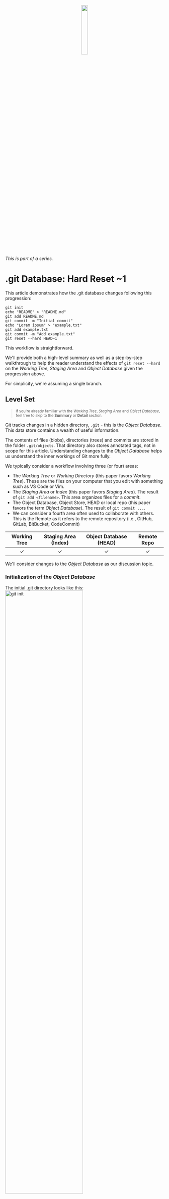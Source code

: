<div style="text-align: center;">
  <img src="images/github-portfolio-db-series.png" alt="" width="20%">
</div>

*This is part of a series.*

# .git Database: Hard Reset ~1
This article demonstrates how the .git database changes following this progression:
```
git init
echo "README" > "README.md"
git add README.md
git commit -m "Initial commit"
echo "Lorem ipsum" > "example.txt"
git add example.txt
git commit -m "Add example.txt"
git reset --hard HEAD~1
```

This workflow is straightforward.

We'll provide both a high-level summary as well as a step-by-step walkthrough to help the reader understand the effects of `git reset --hard` on the *Working Tree*, *Staging Area* and *Object Database* given the progression above.

For simplicity, we're assuming a single branch.

## Level Set
<small>

> If you're already familiar with the *Working Tree*, *Staging Area* and *Object Database*, feel tree to skip to the **Summary** or **Detail** section.
</small>
 
Git tracks changes in a hidden directory, `.git` - this is the *Object Database*. This data store contains a wealth of useful information.

The contents of files (blobs), directories (trees) and commits are stored in the folder `.git/objects`. That directory also stores annotated tags, not in scope for this article. Understanding changes to the *Object Database* helps us understand the inner workings of Git more fully.

 We typically consider a workflow involving three (or four) areas:
   - The *Working Tree* or *Working Directory* (this paper favors *Working Tree*). These are the files on your computer that you edit with something such as VS Code or Vim.
   - The *Staging Area* or *Index* (this paper favors *Staging Area*). The result of `git add <filename>`. This area organizes files for a *commit*.
   - The Object Database, Object Store, HEAD or local repo (this paper favors the term *Object Database*). The result of `git commit ...`.
   - We can consider a fourth area often used to collaborate with others. This is the Remote as it refers to the remote repository (i.e., GitHub, GitLab, BitBucket, CodeCommit)

| Working Tree   | Staging Area (Index) | Object Database (HEAD) | Remote Repo |
|:--------------:|:--------------------:|:-----------------:|:-----------:|
|       ✓        |        ✓             |         ✓         |         ✓   |

We'll consider changes to the *Object Database* as our discussion topic.

### Initialization of the *Object Database*
The initial .git directory looks like this:
<img src="images/git-init.png" alt="git init" width="70%">

During our review, the directories that will change in the `.git` folder (or are added) are:
```
- logs
- objects
- refs
```
The files that will change in the `.git` folder (or are added) are:
```
- COMMIT_EDITMSG
- config
- index
- ORIG_HEAD
```
Given that, our analysis won't be concerned with:
```
- hooks (directory)
- info (directory)
- description (file)
- HEAD (file)
```
## Summary
The intent of `git reset --hard HEAD~1` is to revert the user to the previous commit. As we'll see, the changes to the *Working Tree* do absolutely revert while the *Object Database* keeps track of all history including the history prior to the `reset`. What happens to the *Object Database* is interesting and insightful to not only how `reset` works, but some of the thought process behind Git itself.

## Types of Resets
`git reset --hard HEAD~n` impacts all three areas. In essense, it takes everything to the commit specified by *n*. As we'll see, the *Object Database* may still retain references committed after *n*, but HEAD will move *n* commits back. Think of this as starting over cleanly from the last commit.
| Reverts Working|   Reverts Staging    |    Moves HEAD     |
|:--------------:|:--------------------:|:-----------------:|
|       Y        |        Y             |         Y         |

`git reset --mixed HEAD~n` impacts two areas, clearing your *Staging Area* and moving HEAD while leaving your *Working Tree* intact. In the case of `mixed`, your local changes remain while your *Staging Area* and HEAD revert to the *n* state allowing you to redo the *index* and commit.
| Reverts Working|   Reverts Staging    |    Moves HEAD     |
|:--------------:|:--------------------:|:-----------------:|
|       N        |        Y             |         Y         |

`git reset --soft HEAD~n` impacts only HEAD leaving your *Working Tree* and *Staging Area* intact. You might use this to further refine the *Staging Area* and *Working Tree* for a particular commit.
| Reverts Working|   Reverts Staging    |    Moves HEAD     |
|:--------------:|:--------------------:|:-----------------:|
|                |        ✓             |         ✓         |
## Detail
Each section will contain a brief analysis of the changes to both `.git` and the *Working Tree*.

### Our Steps
```
git init
echo "README" > "README.md"
git add README.md
git commit -m "Initial commit"
echo "Lorem ipsum" > "example.txt"
git add example.txt
git commit -m "Add example.txt"
git reset --hard HEAD~1
```
<!-- git init: snapshots/explore-reset-hard/20241018175532 -->
<!-- echo "README": snapshots/explore-reset-hard/20241018175533 -->
<!-- git add README.md: snapshots/explore-reset-hard/20241018175534 -->
<!-- git commit -m "Initial commit": snapshots/explore-reset-hard/20241018175535 -->
<!-- echo "Lorem ipsum" > "example.txt": snapshots/explore-reset-hard/20241018175536 -->
<!-- git add example.txt: snapshots/explore-reset-hard/20241018175537 -->
<!-- git commit -m "Add example.txt": snapshots/explore-reset-hard/20241018175538 -->
<!-- git reset --hard HEAD~1: snapshots/explore-reset-hard/20241018175539 -->

<!-- 
The Log: source/repos/github-portfolio/github-lab-snapshots/explore-reset-hard
Friday 2024-10-18 17:55:32

[2024-10-18 17:55:32] explore-reset-hard: git init
[2024-10-18 17:55:32] Initialized
[2024-10-18 17:55:32] Files from  have been copied to snapshots/explore-reset-hard/20241018175532

[2024-10-18 17:55:33] explore-reset-hard: echo "README" > "README.md"
[2024-10-18 17:55:33]
[2024-10-18 17:55:33] Files from  have been copied to snapshots/explore-reset-hard/20241018175533

[2024-10-18 17:55:34] explore-reset-hard: git add README.md
[2024-10-18 17:55:34]
[2024-10-18 17:55:34] Files from  have been copied to snapshots/explore-reset-hard/20241018175534

[2024-10-18 17:55:35] explore-reset-hard: git commit -m "Initial commit"
[2024-10-18 17:55:35] [main
[2024-10-18 17:55:35] Files from  have been copied to snapshots/explore-reset-hard/20241018175535

[2024-10-18 17:55:36] explore-reset-hard: echo "Lorem ipsum" > "example.txt"
[2024-10-18 17:55:36]
[2024-10-18 17:55:36] Files from  have been copied to snapshots/explore-reset-hard/20241018175536

[2024-10-18 17:55:37] explore-reset-hard: git add example.txt
[2024-10-18 17:55:37]
[2024-10-18 17:55:37] Files from  have been copied to snapshots/explore-reset-hard/20241018175537

[2024-10-18 17:55:38] explore-reset-hard: git commit -m "Add example.txt"
[2024-10-18 17:55:38] [main
[2024-10-18 17:55:38] Files from  have been copied to snapshots/explore-reset-hard/20241018175538

[2024-10-18 17:55:39] explore-reset-hard: git reset --hard HEAD~1
[2024-10-18 17:55:39] HEAD
[2024-10-18 17:55:39] Files from  have been copied to snapshots/explore-reset-hard/20241018175539
-->
#### Understanding `git init`
As we saw earlier, the initial `.git` directory looks like this.

<img src="images/git-init.png" alt="git init" width="50%">

Rather than discuss what each of these elements are, we'll discuss them in the context of changes over time only as items are updated or added.

#### Change #1 to the Working Tree `echo "README" > "README.md"`
Creating a new `README.md` file has no impact on `.git`. This is simply a change to the *Working Tree*. At this juncture, the object database is unaffected. However, git does know about the change as evidenced by `git status`. It marks `README.md` as an *Untracked file* and gives us a hint for what to do next. Namely, `git add <file>`.

<img src="images/git-status.png" alt="git status" width="50%">

#### Understanding `git add README.md`
This is a fairly important stage in the process, and one that some git "helper" tools gloss over by combining the steps `git add <file>` and `git commit ...`. As version control tools go, the `add` step is somewhat unique to git, and a powerful tool to organize a commit.

Executing `git add README.md` impacts two items.
- An object is added to the `objects` subdirectory, e845566c06f9bf557d35e8292c37cf05d97a9769. This blob is the SHA-1 hash of metadata and the file contents.
- The `index` file is added. This file is tracking the changes we're introducing for a future commit.

> 📝 **Note**
> *We'll see this same object (e845566c06f9bf557d35e8292c37cf05d97a9769) in other repos in this series as the contents and metadata are the same.*

<img src="images/git-add-readme.png" alt="git add readme" width="50%">

##### The e8 object
The object, `e845566c06f9bf557d35e8292c37cf05d97a9769`, is the result of applying SHA-1 to the README.md file. You can garner the same has value by using `git hash-object` on the file to understand how the hash is created. (There's a bit more to `git hash-object` than simply calculating the hash using `shasum` as it leverages metadata for its computation, specifically, `blob <size>\0<content>`.)

<img src="images/git-hash-object-readme.png" alt="git add readme" width="50%">

Note that Git uses the first two characters of the hash as the subdirectory to allow for an even distribution of folders. There are 256 possible combinations of the first two characters. (The math: each of the two characters can be a value 0-9, a-f, or a hex value. There are 16 values possible for each, so 16*16.)

##### The `index` file
The `index` file makes an appearance! This is an indication that we're introducing changes in our *Staging Area*. These changes are not yet committed. Think of the staging area as a place to organize the files you plan to commit. You can add files one at a time to organize your commit at a granular level (rather than just invoking `git add .` from the root folder in the project).

You can't `cat` the `.git/index` file obtaining any sensible results. However, you can run the following to understand the contents:

```bash
git ls-files --stage
```
So, we have our blob (`.git/objects` and an indication of what we want to commit `index`). Let's go ahead and commit these changes.

#### Understanding `git commit -m "Initial commit"`
With `git commit`, we see even more changes to the Object Database.

<img src="images/git-commit.png" alt="git commit" width="50%">

- Our `e8` object remains intact, but we have two new objects beginning with `9b` and `c5`.
- `refs/heads` now has a file `main`.
- There's a new file, `COMMIT_EDITMSG`.
- The `index` file that was introduced in the prior step (`git add <filename>`) has changed.
- There's a new `logs` directory with several additions.

Let's look at each of these in turn.

##### `.git/objects` changes
Two new objects appear in the objects folder:
```bash
- 9bd9e28a95ee603c5e584689c84d6b9c4acee7cd
- c579c1f279dc5f12344387f49572b64049f4a8e1
```

We've covered the blob above, so won't consider that now.

We can use a shell utility, `git-discover-object-types.sh`, to iterate over the objects and discover their types. (*The shell script, `git-discover-object-types.sh`, is available in this repo: https://github.com/pgurnig/github-lab.*)

<img src="images/git-discover-object-types.png" alt="git discover object types" width="50%">

We have two new types: a tree and a commit. Let's review each.

###### The tree object - new object
When we `git cat-file -p <hash>` on the tree, the output shows a reference to the prior `e84556` hash, which is our `README.md` file.

<img src="images/git-cat-tree-p-9bd9e2.png" alt="git cat tree" width="50%">

###### The commit object - new object
When we `git cat-file -p <hash>` on the commit, the output shows the commit message with a reference to the hash of the root tree.

<img src="images/git-cat-commit-p-c579c1.png" alt="git cat commit" width="50%">

<br />
<small>

> 📝 **Additional Info**
> Beyond the scope of this topic, but interesting to understand, is the process of reverse engineering the name of the tree. In the example above, `git cat-file -p` on the hash of the tree only shows information about the README blob, not the directory name associated with the tree. <br /><br />
> The following screenshot shows how we can arrive at the name of the directory by first getting the hash of the root tree, then plugging that into `git ls-tree`. Note that the example below is based on a different repo!<br /><br />
> <img src="images/git-get-directory-names.png" alt="git get directory names" width="50%">

</small>

##### The new `logs/refs/heads/main` file
In his book *Building Git*, James Coglan explains the file at logs/refs/heads this way:

<small>

> These files contain a log of every time a ref — that is, a reference,
something that points to a commit, like HEAD or a branch name — changes its
value.
</small>

If we `cat` the contents of the file, we see something like this:
```
0000000000000000000000000000000000000000 c579c1f279dc5f12344387f49572b64049f4a8e1 J Doe <jdoe@example.com> 1729299335 -0700      commit (initial): Initial commit
```

Let's break down the elements:
- `0000000000000000000000000000000000000000`: This is the previous commit. All zeroes means that there was no previous commit.
- `c579c1f279dc5f12344387f49572b64049f4a8e1`: This commit that we saw above.
- `J Doe <jdoe@example.com>`: The name of the committer.
- `1729299335`: The UNIX timestamp.
- `commit (initial): Initial commit`: The initial commit message.


##### Introducing `COMMIT_EDITMSG`
The file, COMMIT_EDITMSG, represents file storage for your commit message. It's helpful to consider two different methods of submitting a commit.
1. `git commit -m "My commit message"`
2. `git commit`

In the first case, no editor is invoked, but the `-m` represents the switch for "My commit message" which is saved to COMMIT_EDITMSG. If you were to subsequently `git commit --amend`, COMMIT_EDITMSG would contain the text "My commit message" and use it as part of default text.

#### Change #2 to the Working Tree `echo "Lorem ipsum" > "example.txt"`
The addition of `example.txt` isn't unlike the addition of `README.md` earlier in that they both simply become files in the *Working Tree*.

<img src="images/dark-05-git-echo-example.png" alt="echo example">

#### Understanding `git add example.txt`
As we continue with a similar path to our first commit, we can see changes to `.git/objects` and the `index` file.

<img src="images/dark-06-git-add-example.png" alt="echo example">

We can understand the contents of the index file by using `git ls-files --stage`.
<img src="images/git-ls-files-stage-add-example.png" alt="git ls-files --stage" width="60%">

Once we perform our `git reset --hard HEAD~1`, we'll note the changes to `index`.

#### Understanding `git commit -m "Add example.txt"`
As we can see in the following screenshot, we have a number of new items in the *Object Database*.

<img src="images/dark-07-git-commit.png" alt="git commit (2)">

We have two new objects in the *Object Database*.
- a0f25153294a9472a721f576ae7fe6584ee2ad7c
- ae67265a86b2408ee3f263de0f9c6581ac7e295c

<img src="images/git-commit-2-object-types.png" alt="commit 2 object types" width="70%">

The a0 object is a commit and the ae object is a tree. Let's look at the contents of these.

```bash
git cat-file -p a0f25153294a9472a721f576ae7fe6584ee2ad7c
tree ae67265a86b2408ee3f263de0f9c6581ac7e295c
parent 2ef4d42b1de7e382575a8d614517c12acab3cab6
author J Doe <jdoe@gmail.com> 1730900149 -0700
committer J Doe <jdoe@gmail.com> 1730900149 -0700

Add example.txt
```

```bash
git cat-file -p ae67265a86b2408ee3f263de0f9c6581ac7e295c
100644 blob e845566c06f9bf557d35e8292c37cf05d97a9769    README.md
100644 blob 3be11c69355948412925fa5e073d76d58ff3afd2    example.txt
```

These changes make sense in light of our commit. We would, of course, add a commit object, but also update the tree to include a reference to the newly committed `example.txt` file.



#### Understanding `git reset --hard HEAD~1`
Things get interesting here on a number of levels.

- We want to see how the *Object Database* has changed from our previous `commit` step to the current `reset` step.
- We want to understand what happens to the `index`.
- We want to compare the contents of `.git` from our "Initial commit" versus what transpired based on `git reset --hard HEAD~1'

First let's look at the change from our previous step, `git commit -m "Add example.txt"`.

<img src="images/dark-08-git-reset-hard.png" alt="reset hard HEAD~1">

What's interesting here is that the contents of `.git/objects` hasn't changed! Let's review the object types:
```bash
Object hash: 2ef4d42b1de7e382575a8d614517c12acab3cab6 - Type: commit
Object hash: 3be11c69355948412925fa5e073d76d58ff3afd2 - Type: blob
Object hash: 9bd9e28a95ee603c5e584689c84d6b9c4acee7cd - Type: tree
Object hash: a0f25153294a9472a721f576ae7fe6584ee2ad7c - Type: commit
Object hash: ae67265a86b2408ee3f263de0f9c6581ac7e295c - Type: tree
Object hash: e845566c06f9bf557d35e8292c37cf05d97a9769 - Type: blob
```

We've kept both commits and both trees as well as both blob objects. If we list out the objects in each snapshot, we see exactly what we would expect:
<img src="images/ls-current-state-reset-v-past-state-commit-2.png" alt="current state v past state" width="60%">

Our `reset` version shows only README.md. What we might not expect is that the *Object Database* still contains `example.txt` and the `commit` and `tree` associated with that file.

As we remarked earlier in the `git add example.txt` section, executing `git reset --hard HEAD~1` reverts the `index` to the prior commit, `git commit -m "Initial commit". We see too, in the directory comparison, that the index file is different.

<img src="images/git-ls-files-stage-git-reset-hard.png" alt="git ls-files --stage" width="60%">

<img src="images/dark-10-compare-initial-commit-to-reset-hard.png" alt="compare reset hard to original commit">

There are differences here that we might not expect, but that we can explain.

As we determined earlier, the objects `a0` and `ae` represent the commit and tree from our second `example.txt` commit. Let's take a look at 3b, although we can probably guess what it is at this point.

``` bash
git cat-file -p 3be11c69355948412925fa5e073d76d58ff3afd2
Lorem ipsum
```
This is the `example.txt` file still active in our *Object Database*.

Let's see what's going on with `logs/refs/heads/main`.

<img src="images/git-initial-commit-v-git-reset-main-graph.png" alt="initial commit to reset main graph">

Here we see that path from:
- no commit `000000` to our initial commit `2ef4d4`
- the initial commit `2ef4d4` to our second commit `a0f251`
- from the second commit `a0f251` back to `2ef4d4`

That makes sense. `reset` has pointed us back to the initial commit, but kept the history alive.

`.git/logs/HEAD` shows us the same path.

COMMIT_EDITMSG did not revert. This is because that is not a tracked file, therefore `reset` has no impact on that file.

<img src="images/git-reset-v-initial-commit-commit-msg.png" alt="commit_edit">

What is also interesting is the inclusion of the file `ORIG_HEAD`. The contents of this file is simply: `a0f25153294a9472a721f576ae7fe6584ee2ad7c` or the `commit` associated to our second commit. The purpose of this file is to provide an easy way to reference the state of HEAD before `reset'. In fact, we could then simply issue the following command to continue back here:

```bash
git reset --hard ORIG_HEAD
```


